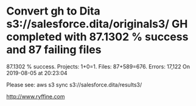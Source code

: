 # Convert gh to Dita s3://salesforce.dita/originals3/ GH completed with 87.1302 % success and 87 failing files

87.1302 % success. Projects: 1+0=1.  Files: 87+589=676. Errors: 17,122  On 2019-08-05 at 20:23:04



Please see: aws s3 sync s3://salesforce.dita/results3/

http://www.ryffine.com
